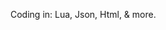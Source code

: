 Coding in: Lua, Json, Html, & more.

<!---
gurt0021/gurt0021 is a ✨ special ✨ repository because its `README.md` (this file) appears on your GitHub profile.
You can click the Preview link to take a look at your changes.
--->
